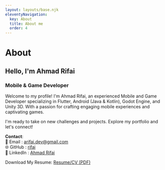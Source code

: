 ```yaml
---
layout: layouts/base.njk
eleventyNavigation:
  key: About
  title: About me
  order: 4
---
```

# About 
## Hello, I'm Ahmad Rifai
### Mobile & Game Developer

Welcome to my profile! I'm Ahmad Rifai, an experienced Mobile and Game Developer specializing in Flutter, Android (Java & Kotlin), Godot Engine, and Unity 3D. With a passion for crafting engaging mobile experiences and captivating games.  

I'm ready to take on new challenges and projects. Explore my portfolio and let's connect!

**Contact**:  
📧 Email    : <arifai.dev@gmail.com>  
🌐 GitHub   : [rifai](https://github.com/rifai/)  
🔗 LinkedIn : [Ahmad Rifai](https://www.linkedin.com/in/ahmad-rifai-66b05973/)  

Download My Resume: [Resume/CV (PDF)](/cv_ahmad_rifai.pdf)

